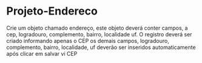 # Projeto-Endereco
Crie um objeto chamado endereço, este objeto deverá conter campos, a cep, logradouro, complemento, bairro, localidade uf. O registro deverá ser criado informando apenas o CEP os demais campos, logradouro, complemento, bairro, localidade, uf deverão ser inseridos automaticamente após clicar em salvar vi CEP

